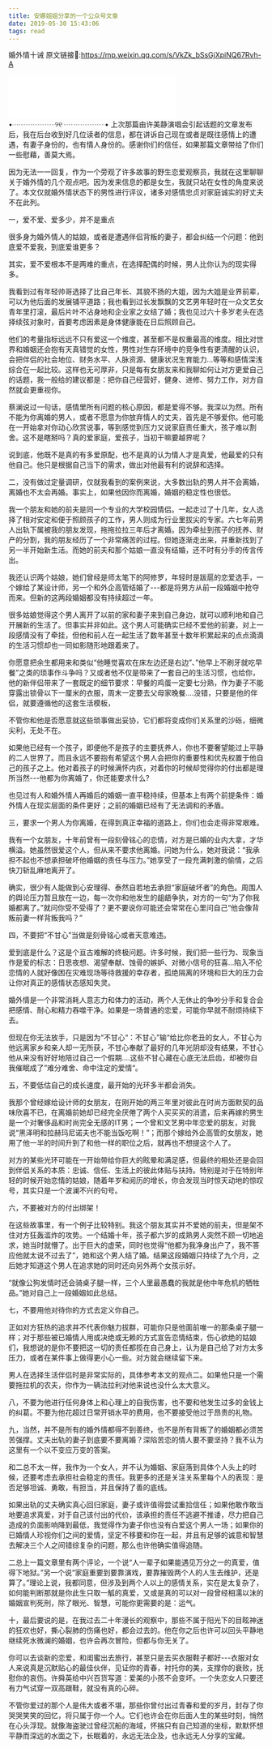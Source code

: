 ```yaml
---
title: 安娜姐姐分享的一个公众号文章
date: 2019-05-30 15:43:06
tags: read
---
```

婚外情十诫
原文链接🔗:https://mp.weixin.qq.com/s/VkZk_bSsGjXpiNQ67Rvh-A
<iframe frameborder="no" border="0" marginwidth="0" marginheight="0" width=330 height=86 src="//music.163.com/outchain/player?type=2&id=435278010&auto=1&height=66"></iframe>
•┈┈┈┈┈┈୨୧┈┈┈┈┈┈•
<!--more-->
上次那篇由许美静演唱会引起话题的文章发布后，我在后台收到好几位读者的信息，都在讲诉自己现在或者是既往感情上的遭遇，有妻子身份的，也有情人身份的。感谢你们的信任，如果那篇文章带给了你们一些慰藉，善莫大焉。
 
因为无法一一回复，作为一个旁观了许多故事的野生恋爱观察员，我就在这里聊聊关于婚外情的几个观点吧。因为发来信息的都是女生，我就只站在女性的角度来说了。本文仅就婚外情状态下的男性进行评议，诸多对感情忠贞对家庭诚实的好丈夫不在此列。


 
一，爱不爱、爱多少，并不是重点
 
很多身为婚外情人的姑娘，或者是遭遇伴侣背叛的妻子，都会纠结一个问题：他到底爱不爱我，到底爱谁更多？

其实，爱不爱根本不是两难的重点，在选择配偶的时候，男人比你认为的现实得多。
 
我看到过有年轻帅哥选择了比自己年长、其貌不扬的大姐，因为大姐是业界前辈，可以为他后面的发展铺平道路；我也看到过长发飘飘的文艺男年轻时在一众文艺女青年里打滚，最后片叶不沾身地和企业家之女结了婚；我也见过六十多岁老头在选择续弦对象时，首要考虑因素是身体健康能在日后照顾自己。
 
他们的考量指标远远不只有爱这一个维度，甚至都不是权重最高的维度。相比对世界和婚姻还会抱有天真错觉的女性，男性对生存环境中的竞争性有更清醒的认识，会把伴侣的社会地位、财务水平、人脉资源、健康状况生育能力…等等和感情深浅综合在一起比较。这样也无可厚非，只是每有女朋友来和我聊如何让对方更爱自己的话题，我一般给的建议都是：把你自己经营好，健身、进修、努力工作，对方自然就会更重视你。


 
蔡澜说过一句话，感情里所有问题的核心原因，都是爱得不够。我深以为然。所有不能为你离婚的男人，或者不愿意为你放弃情人的丈夫，首先是不够爱你。他可能在一开始拿对你动心欣赏说事，等到感觉到压力又说家庭责任重大，孩子难以割舍。这不是瞎掰吗？真的爱家庭，爱孩子，当初干嘛要越界呢？
 
说到底，他既不是真的有多爱原配，也不是真的认为情人才是真爱，他最爱的只有他自己。他只是根据自己当下的需求，做出对他最有利的说辞和选择。
 
二，没有做过定量调研，仅就我看到的案例来说，大多数出轨的男人并不会离婚，离婚也不太会再婚。事实上，如果他因你而离婚，婚姻的稳定性也很低。
 
我一个朋友和她的前夫是同一个专业的大学校园情侣。一起走过了十几年，女人选择了相对安定和便于照顾孩子的工作，男人则成为行业里拔尖的专家。六七年前男人出轨下属被我的朋友发现，拖拖拉拉三年后才离婚。因为牵扯到孩子的抚养、财产的分割，我的朋友经历了一个非常痛苦的过程。但她逐渐走出来，并重新找到了另一半开始新生活。而她的前夫和那个姑娘一直没有结婚，还不时有分手的传言传出。


 
我还认识两个姑娘，她们曾经是师太笔下的阿修罗，年轻时是跋扈的恋爱选手，一个嫁给了某设计师，另一个和外企高管结婚了---都是将男方从前一段婚姻中抢夺而来。但新的这两段婚姻都没有持续超过一年。
 
很多姑娘觉得这个男人离开了以前的家和妻子来到自己身边，就可以顺利地和自己开展新的生活了。但事实并非如此。这个男人可能确实已经不爱他的前妻，对上一段感情没有了牵挂，但他和前人在一起生活了数年甚至十数年积累起来的点点滴滴的生活习惯却也一同如影随形地跟着来了。
 
你愿意把余生都用来和类似“他睡觉喜欢在床左边还是右边”、”他早上不刷牙就吃早餐”之类的琐事作斗争吗？又或者他不仅是带来了一套自己的生活习惯，也给你，他的新伴侣带来了一套既定的细节要求：早餐的鸡蛋一定要七分熟，作为妻子不能穿露出锁骨以下一厘米的衣服，周末一定要去父母家晚餐….没错，只要是他的伴侣，就要遵循他的这套生活模板，
 
不管你和他是否愿意就这些琐事做出妥协，它们都将变成你们关系里的沙砾，细微尖利，无处不在。
 
如果他已经有一个孩子，即便他不是孩子的主要抚养人，你也不要奢望能过上平静的二人世界了。而且永远不要抱有希望这个男人会把你的重要性和优先权置于他自己的孩子之上。他对着孩子的时候满怀内疚，对着你的时候却觉得你的付出都是理所当然---他都为你离婚了，你还能要求什么?
 
也见过有人和婚外情人再婚后的婚姻一直平稳持续，但基本上有两个前提条件：婚外情人在现实层面的条件更好；之前的婚姻已经有了无法调和的矛盾。
 
三，要求一个男人为你离婚，在得到真正幸福的道路上，你们也会走得非常艰难。
 
我有一个女朋友，十年前曾有一段刻骨铭心的恋情，对方是已婚的业内大拿，才华横溢。她虽然很爱这个人，但从来不要求他离婚。问她为什么，她对我说：“我承担不起也不想承担破坏他婚姻的责任与压力。”她享受了一段充满刺激的偷情，之后快刀斩乱麻地离开了。
 
确实，很少有人能做到心安理得、泰然自若地去承担“家庭破坏者”的角色。周围人的舆论压力暂且放在一边，每一次你和他发生的龃龉争执，对方的一句“为了你我婚都离了。”就问你受不受得了？更不要说你可能还会常常在心里问自己“他会像背叛前妻一样背叛我吗？”


 
四，不要把“不甘心”当做是刻骨铭心或者天意难违。
 
爱到底是什么？这是个亘古难解的终极问题。许多时候，我们把一些行为、现象当作是爱的标志：日思夜想、渴望奉献、蚀骨的嫉妒、对微小信号的狂喜…陷入不伦恋情的人就好像困在灾难现场等待救援的幸存者，孤绝隔离的环境和巨大的压力会让你对真正的感情状态感知失灵。
 
婚外情是一个非常消耗人意志力和体力的活动，两个人无休止的争吵分手和复合会把感情、耐心和精力吞噬干净。如果是一场普通的恋爱，可能你早就不耐烦持续下去。

但现在你无法放手，只是因为“不甘心“：不甘心”输“给比你老丑的女人，不甘心为他远离家乡和亲人却一无所获，不甘心奉献了最好的几年光阴却没有结果，不甘心他从来没有好好地陪过自己一个假期….这些不甘心藏在心底无法启齿，却被你自我催眠成了”难分难舍、命中注定的爱情“。
 
五，不要低估自己的成长速度，最开始的光环多半都会消失。
 
我那个曾经嫁给设计师的女朋友，在刚开始的两三年里对彼此在时尚方面默契的品味欣喜不已，在离婚前她却已经完全厌倦了两个人买买买的消遣，后来再嫁的男生是一个对奢侈品和时尚完全无感的IT男；一个曾和文艺男中年恋爱的朋友，对我说“黑泽明和拉赫玛尼诺夫也不能当饭吃啊！”；而那个嫁给外企高管的女朋友，她用了他一半的时间升到了和他一样的职位之后，就再也不想提这个人了。
 
对方的某些光环可能在一开始带给你巨大的眩晕和满足感，但最终的相处还是会回到伴侣关系的本质：忠诚、信任、生活上的彼此体贴与扶持。特别是对于在特别年轻的时候开始恋情的姑娘，随着年岁和阅历的增长，你会发现当时惊天动地的惊叹号，其实只是一个波澜不兴的句号。
 
六，不要被对方的付出绑架！
 
在这些故事里，有一个例子比较特别。我这个朋友其实并不爱她的前夫，但是架不住对方狂轰滥炸的攻势。一个结婚十年，孩子都六岁的成熟男人突然不顾一切地追求，她当时就懵了。出于巨大的虚荣，同时也觉得“他都为我净身出户了，我不答应他就太说不过去了”，她和这个男人结了婚。结果这段婚姻只持续了九个月，之后她才知道这个男人在追求她的同时还向另外两个女孩示好。
 
“就像公狗发情时还会骑桌子腿一样，三个人里最愚蠢的我就是他中年危机的牺牲品。”她对自己上一段婚姻如此总结。
 
七，不要用他对待你的方式去定义你自己。
 
正如对方狂热的追求并不代表你魅力拔群，可能你只是他面前唯一的那条桌子腿一样；对于那些被已婚情人用或决绝或无赖的方式宣告恋情结束，伤心欲绝的姑娘们，我想说的是你不要把这一切的责任都揽在自己身上，认为是自己给了对方太多压力，或者在某件事上做得更小心一些。对方就会继续留下来。
 
男人在选择生活伴侣时是非常实际的，具体参考本文的观点二。如果他只是一个需要拖拉机的农夫，你作为一辆法拉利对他来说也没什么太大意义。


 
八，不要为他进行任何身体上和心理上的自我伤害，也不要和他发生过多的金钱上的纠葛。不要为他花超过日常开销水平的费用，也不要接受他过于昂贵的礼物。
 
九，当然，并不是所有的婚外情都得不到善终，也不是所有背叛了的婚姻都必须苦苦强撑。丈夫出轨的妻子到底要不要离婚？深陷苦恋的情人要不要坚持？我不认为这里有一个以不变应万变的答案。
 
和二总不太一样，我作为一个女人，并不认为婚姻、家庭落到具体个人头上的时候，还要考虑去承担社会稳定的责任。我更多的还是关注关系里每个人的表现：是否足够坦诚、勇敢，有担当，并且保持了善的底线。
 
如果出轨的丈夫确实真心回归家庭，妻子或许值得尝试重拾信任；如果他敢作敢当地要追求真爱，对于自己该付出的代价，该承担的责任不逃避不推诿，尽力把自己造成的负面影响降到最低，我觉得作为妻子你也没有白爱这个男人一场；如果你的已婚情人珍视你们之间的爱情，坚定不移要和你在一起，并且有足够的诚意和智慧去解决三个人之间错综复杂的问题，那么也许他确实值得追随。
 
二总上一篇文章里有两个评论，一个说“人一辈子如果能遇见万分之一的真爱，值得下地狱。”另一个说“家庭重要到要靠演戏，要靠摧毁两个人的人生去维护，还是算了。”理论上说，我都同意，但涉及到两个人以上的感情关系，实在是太复杂了，如何能判断那就是你此生只取一觚的真爱，又或是真的可以对一段曾经相濡以沫的婚姻宣判死刑，除了眼光、智慧，可能你更需要的是：运气。 
 
十，最后要说的是，在我过去二十年漫长的观察中，那些不属于阳光下的目眩神迷的狂欢也好，撕心裂肺的伤痛也好，都会过去的。他在你之后也许可以回头平静地继续死水微澜的婚姻，也许会再次冒险，但都与你无关了。
 
你可以去谈新的恋爱，和闺蜜出去旅行，甚至只是去买衣服鞋子都好---衣服对女人来说真是沉默贴心的最佳伙伴，见证你的青春，衬托你的美，支撑你的衰败，抚慰你的哀伤。许舜英给中兴百货写道：爱美的小孩不会变坏。一个失恋女人只要还有力气试穿一双高跟鞋，就没有真的心碎。
 
不管你爱过的那个人是伟大或者不堪，那些你曾付出过青春和爱的岁月，封存了你哭哭笑笑的回忆，将只属于你一个人。它们也许会在你后面人生的某些时刻，悄然在心头浮现。就像海盗驶过曾经沉船的海域，怀揣只有自己知道的坐标，默默怀想平静而深远的水面之下，长眠着的，永远无法企及，也永远无人分享的宝藏。